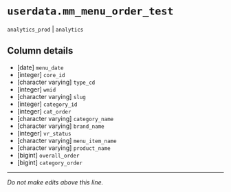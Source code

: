 # `userdata.mm_menu_order_test`
`analytics_prod` | `analytics`

## Column details
* [date]      `menu_date`
* [integer]   `core_id`
* [character varying] `type_cd`
* [integer]   `wmid`
* [character varying] `slug`
* [integer]   `category_id`
* [integer]   `cat_order`
* [character varying] `category_name`
* [character varying] `brand_name`
* [integer]   `vr_status`
* [character varying] `menu_item_name`
* [character varying] `product_name`
* [bigint]    `overall_order`
* [bigint]    `category_order`

-------------------------------------------------------------------------------
*Do not make edits above this line.*
